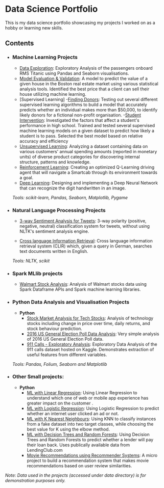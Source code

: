 # Data Science Portfolio
This is my data science portfolio showcasing my projects I worked on as a hobby or learning new skills.




## Contents

- ### Machine Learning Projects

	- [Data Exploration](https://github.com/santoshblearner/ds-ml-portfolio/blob/master/ML%20Projects/Exploration/Titanic%20Dataset%20from%20kaggle-%20Exploratory%20Analysis.ipynb): Exploratory Analysis of the passengers onboard RMS Titanic using Pandas and Seaborn visualisations.
	- [Model Evaluation & Validation](https://github.com/santoshblearner/ds-ml-portfolio/blob/master/ML%20Projects/Model%20Evaluation%20%26%20Validation/boston_housing/boston_housing.ipynb): A model to predict the value of a given house in the Boston real estate market using various statistical analysis tools. Identified the best price that a client can sell their house utilizing machine learning.
	- [Supervised Learning]
		-[Finding Donors](https://github.com/santoshblearner/ds-ml-portfolio/tree/master/ML%20Projects/Supervised%20Learning/finding_donors): Testing out several different supervised learning algorithms to build a model that accurately predicts whether an individual makes more than $50,000, to identify likely donors for a fictional non-profit organisation.
		-[Student Intervention](https://github.com/santoshblearner/ds-ml-portfolio/blob/master/ML%20Projects/Supervised%20Learning/student-intervention/student_intervention.ipynb): Investigated the factors that affect a student's performance in high school. Trained and tested several supervised machine learning models on a given dataset to predict how likely a student is to pass. Selected the best model based on relative accuracy and efficiency
	- [Unsupervised Learning](https://github.com/santoshblearner/ds-ml-portfolio/blob/master/ML%20Projects/Unsupervised%20Learning/customer_segments/customer_segments.ipynb): Analyzing a dataset containing data on various customers' annual spending amounts (reported in monetary units) of diverse product categories for discovering internal structure, patterns and knowledge.
	- [Reinforcement Learning](https://github.com/santoshblearner/ds-ml-portfolio/blob/master/ML%20Projects/Reinforcement%20Learning/Training_Smartcab_to_Drive-master/smartcab.ipynb): Creating an optimized Q-Learning driving agent that will navigate a Smartcab through its environment towards a goal.
	- [Deep Learning](https://github.com/santoshblearner/ds-ml-portfolio/blob/master/ML%20Projects/Deep%20Learning/digit_recognition/handwritten_digit_recognizer.ipynb):  Designing and implementing a Deep Neural Network that can recognize the digit handwritten in an image.

	_Tools: scikit-learn, Pandas, Seaborn, Matplotlib, Pygame_ 

- ### Natural Language Processing Projects

	- [3-way Sentiment Analysis for Tweets](https://github.com/santoshblearner/ds-ml-portfolio/blob/master/NLP%20Projects/3-Way%20Sentiment%20Analysis%20for%20Tweets.ipynb): 3-way polarity (positive, negative, neutral) classification system for tweets, without using NLTK's sentiment analysis engine.

	- [Cross language Information Retrieval](https://github.com/santoshblearner/ds-ml-portfolio/blob/master/NLP%20Projects/Cross%20Language%20Information%20Retrieval.ipynb): Cross language information retrieval system (CLIR) which, given a query in German, searches text documents written in English.

	_Tools: NLTK, scikit_


- ### Spark MLlib projects
	- [Walmart Stock Analysis](https://github.com/santoshblearner/ds-ml-portfolio/tree/master/Spark%20Projects/Spark%20MLlib): Analysis of Walmart stocks data using Spark Dataframe APIs and Spark machine learning libraries.

- ### Python Data Analysis and Visualisation Projects
	- __Python__
		- [Stock Market Analysis for Tech Stocks](https://github.com/santoshblearner/ds-ml-portfolio/blob/master/Other%20Python%20Projects/Tech%20Stock%20Market%20Analysis.ipynb): Analysis of technology stocks including change in price over time, daily returns, and stock behaviour prediction.
		- [2016 US General Election Poll Data Analysis](https://github.com/santoshblearner/ds-ml-portfolio/blob/master/Other%20Python%20Projects/US%202016%20General%20Election%20Poll%20Analysis.ipynb): Very simple analysis of 2016 US General Election Poll data.
		- [911 Calls - Exploratory Analysis](https://github.com/santoshblearner/ds-ml-portfolio/blob/master/Other%20Python%20Projects/911%20Calls%20Exploratory%20Analysis.ipynb): Exploratory Data Analysis of the 911 calls dataset hosted on Kaggle. Demonstrates extraction of useful features from different variables.
		
	_Tools: Pandas, Folium, Seaborn and Matplotlib_

	

- ### Other Small projects: 

	- __Python__
		- [ML with Linear Regression](https://github.com/santoshblearner/ds-ml-portfolio/blob/master/Other%20Small%20ML%20Projects/ML%20with%20Logistic%20Regression.ipynb): Using Linear Regression to understand which one of web or mobile app experience has greater impact on the customer .
		- [ML with Logistic Regression](https://github.com/santoshblearner/ds-ml-portfolio/blob/master/Other%20Small%20ML%20Projects/ML%20with%20Logistic%20Regression.ipynb): Using Logistic Regression to predict whether an internet user clicked an ad or not.
		- [ML with K Nearest Neighbours](https://github.com/santoshblearner/ds-ml-portfolio/blob/master/Other%20Small%20ML%20Projects/ML%20with%20K%20Nearest%20Neighbors.ipynb): Using KNN to classify instances from a fake dataset into two target classes, while choosing the best value for K using the elbow method.
		- [ML with Decision Trees and Random Forests](https://github.com/santoshblearner/ds-ml-portfolio/blob/master/Other%20Small%20ML%20Projects/ML%20with%20Decision%20Trees%20and%20Random%20Forests.ipynb): Using Decision Trees and Random Forests to predict whether a lender will pay their loan back. Uses publically available data from LendingClub.com
		- [Movie Recommendations using Recommender Systems](https://github.com/santoshblearner/ds-ml-portfolio/blob/master/Other%20Small%20ML%20Projects/ML%20Movie%20Recommendations.ipynb): A micro project to build a recommendation system that makes movie recommendations based on user review similarities. 

	
 _Note: Data used in the projects (accessed under data directory) is for demonstration purposes only._
